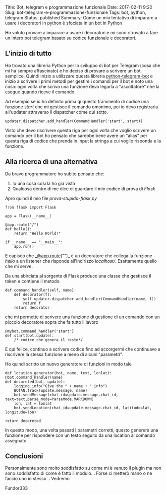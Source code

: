 Title: Bot, telegram e programmazione funzionaleDate: 2017-02-11 9:20Slug: bot-telegram-e-programmazione-funzionaleTags: bot, python, telegramStatus: publishedSummary: Come un mio tentativo di imparare a usare i decoratori in python è sfociata in un bot in Python
Ho voluto provare a imparare a usare i decoratori e mi sono ritrovato a fare un intero bot telegram basato su codice funzionale e decoratori.
## L'inizio di tutto
Ho trovato una libreria Python per lo sviluppo di bot per Telegram (cosa che mi ha sempre affascinato) e ho deciso di provare a scrivere un bot semplice. Quindi inizio a utilizzare questa libreria [python-telegram-bot](https://python-telegram-bot.org/) e inizio a scrivere i primi metodi per gestire i comandi per il bot e noto una cosa: ogni volta che scrivo una funzione devo legarla a "ascoltatore" che la esegue quando riceve il comando.
Ad esempio se io ho definito prima qi questo frammento di codice una funzione _start_ che mi gestisce il comando omonimo, poi io devo registrarla all'updater attraverso il dispatcher come qui sotto.

    updater.dispatcher.add_handler(CommandHandler('start', start))

Visto che devo riscrivere questa riga per ogni volta che voglio scrivere un comando per il bot ho pensato che sarebbe bene avere un "alias" per questa riga di codice che prenda in input la stringa a cui voglio risponda e la funzione.
<!--more-->
## Alla ricerca di una alternativaDa bravo programmatore ho subito pensato che:
 1. Io una cosa così la ho già vista 2. Qualcosa dentro di me dice di guardare il mio codice di prova di _Flask_Apro quindi il mio file _prova-stupida-flask.py_	from flask import Flask
	app = Flask(__name__)	@app.route("/")	def hello():    	return "Hello World!"
	if __name__ == "__main__":    	app.run()
E capisco che _@app.route("")_ è un decoratore che collega la funzione _hello_ a un listener che risponde all'indirizzo _localhost/_. Esattamente quello che mi serve.
Da una sbirciata al sorgente di Flask produco una classe che gestisce il token e contiene il metodo
    def command_handler(self, name):        def decorator(f):            self.updater.dispatcher.add_handler(CommandHandler(name, f))            return f        return decorator
che mi permette di scrivere una funzione di gestione di un comando con un piccolo decoratore sopra che fa tutto il lavoro
	@mybot.command_handler('start')    def start(bot,update):    	/* codice che genera il resto*/
E qui felice, continuo a scrivere codice fino ad accorgermi che continuavo a riscrivere la stessa funzione a meno di alcuni "parametri".

Ho quindi scritto un nuovo generatore di funzioni in modo tale

	def location_generator(bot, name, text, lonlat):
    @bot.command_handler(name)
    def decoreted(bot, update):
        logging.info("Give the " + name + " info")
        BOTAN.track(update.message, name)
        bot.sendMessage(chat_id=update.message.chat_id, text=text,parse_mode=ParseMode.MARKDOWN)
        lon, lat = lonlat
        bot.sendLocation(chat_id=update.message.chat_id, latitude=lat, longitude=lon)

    return decoreted

In questo modo, una volta passati i parametri corretti, questo genererà una funzione per rispondere con un testo seguito da una location al comando assegnato.

## Conclusioni

Personalmente sono molto soddisfatto su come mi è venuto il plugin ma non sono soddisfatto di come è fatto il modulo... Forse ci metterò mano o ne faccio uno io stesso... Vedremo

Fundor333
